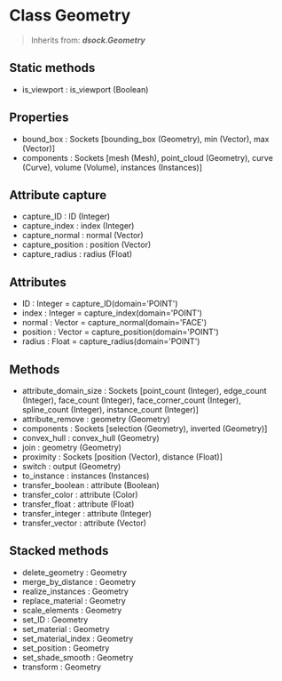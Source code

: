
# Class Geometry

> Inherits from: ***dsock.Geometry***

## Static methods



- is_viewport : is_viewport (Boolean)



## Properties



- bound_box : Sockets      [bounding_box (Geometry), min (Vector), max (Vector)]
- components : Sockets      [mesh (Mesh), point_cloud (Geometry), curve (Curve), volume (Volume), instances (Instances)]



## Attribute capture



- capture_ID : ID (Integer)
- capture_index : index (Integer)
- capture_normal : normal (Vector)
- capture_position : position (Vector)
- capture_radius : radius (Float)



## Attributes



- ID : Integer = capture_ID(domain='POINT')
- index : Integer = capture_index(domain='POINT')
- normal : Vector = capture_normal(domain='FACE')
- position : Vector = capture_position(domain='POINT')
- radius : Float = capture_radius(domain='POINT')



## Methods



- attribute_domain_size : Sockets      [point_count (Integer), edge_count (Integer), face_count (Integer), face_corner_count (Integer), spline_count (Integer), instance_count (Integer)]
- attribute_remove : geometry (Geometry)
- components : Sockets      [selection (Geometry), inverted (Geometry)]
- convex_hull : convex_hull (Geometry)
- join : geometry (Geometry)
- proximity : Sockets      [position (Vector), distance (Float)]
- switch : output (Geometry)
- to_instance : instances (Instances)
- transfer_boolean : attribute (Boolean)
- transfer_color : attribute (Color)
- transfer_float : attribute (Float)
- transfer_integer : attribute (Integer)
- transfer_vector : attribute (Vector)



## Stacked methods



- delete_geometry : Geometry
- merge_by_distance : Geometry
- realize_instances : Geometry
- replace_material : Geometry
- scale_elements : Geometry
- set_ID : Geometry
- set_material : Geometry
- set_material_index : Geometry
- set_position : Geometry
- set_shade_smooth : Geometry
- transform : Geometry


